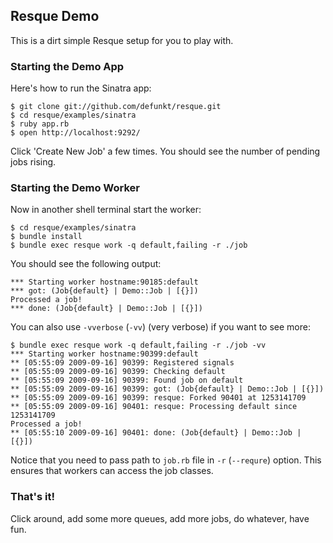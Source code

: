 Resque Demo
-----------

This is a dirt simple Resque setup for you to play with.


### Starting the Demo App

Here's how to run the Sinatra app:

    $ git clone git://github.com/defunkt/resque.git
    $ cd resque/examples/sinatra
    $ ruby app.rb
    $ open http://localhost:9292/

Click 'Create New Job' a few times. You should see the number of
pending jobs rising.

### Starting the Demo Worker

Now in another shell terminal start the worker:

    $ cd resque/examples/sinatra
    $ bundle install
    $ bundle exec resque work -q default,failing -r ./job

You should see the following output:

    *** Starting worker hostname:90185:default
    *** got: (Job{default} | Demo::Job | [{}])
    Processed a job!
    *** done: (Job{default} | Demo::Job | [{}])

You can also use `-vverbose` (`-vv`) (very verbose) if you want to see more:

    $ bundle exec resque work -q default,failing -r ./job -vv
    *** Starting worker hostname:90399:default
    ** [05:55:09 2009-09-16] 90399: Registered signals
    ** [05:55:09 2009-09-16] 90399: Checking default
    ** [05:55:09 2009-09-16] 90399: Found job on default
    ** [05:55:09 2009-09-16] 90399: got: (Job{default} | Demo::Job | [{}])
    ** [05:55:09 2009-09-16] 90399: resque: Forked 90401 at 1253141709
    ** [05:55:09 2009-09-16] 90401: resque: Processing default since 1253141709
    Processed a job!
    ** [05:55:10 2009-09-16] 90401: done: (Job{default} | Demo::Job | [{}])

Notice that you need to pass path to `job.rb` file in `-r` (`--requre`) option. This
ensures that workers can access the job classes.

### That's it!

Click around, add some more queues, add more jobs, do whatever, have fun.
